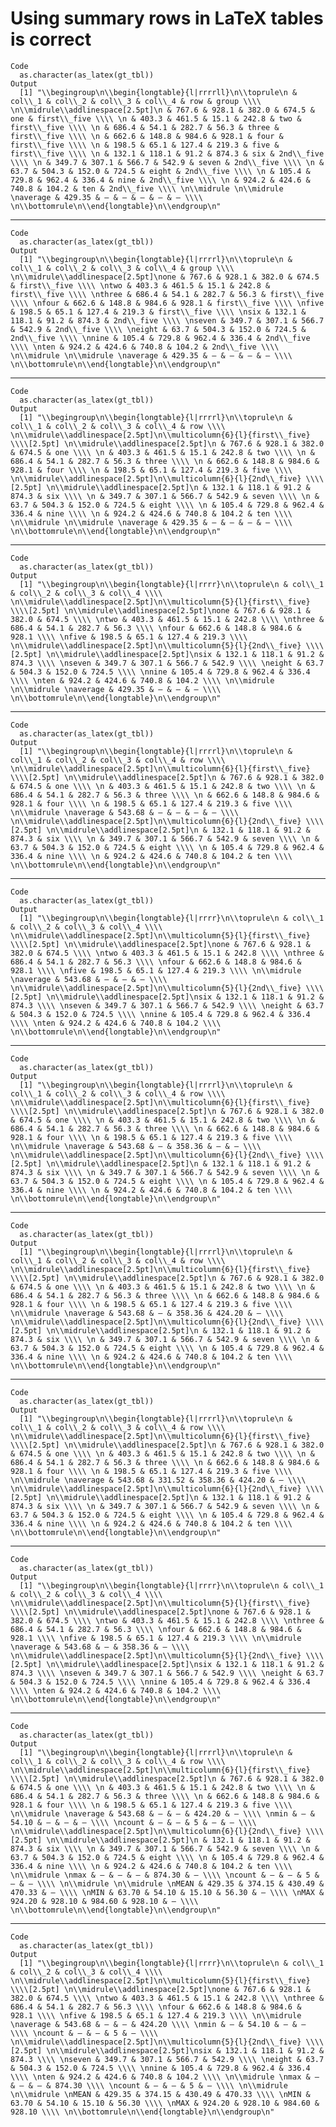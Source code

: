 # Using summary rows in LaTeX tables is correct

    Code
      as.character(as_latex(gt_tbl))
    Output
      [1] "\\begingroup\n\\begin{longtable}{l|rrrrll}\n\\toprule\n & col\\_1 & col\\_2 & col\\_3 & col\\_4 & row & group \\\\ \n\\midrule\\addlinespace[2.5pt]\n & 767.6 & 928.1 & 382.0 & 674.5 & one & first\\_five \\\\ \n & 403.3 & 461.5 & 15.1 & 242.8 & two & first\\_five \\\\ \n & 686.4 & 54.1 & 282.7 & 56.3 & three & first\\_five \\\\ \n & 662.6 & 148.8 & 984.6 & 928.1 & four & first\\_five \\\\ \n & 198.5 & 65.1 & 127.4 & 219.3 & five & first\\_five \\\\ \n & 132.1 & 118.1 & 91.2 & 874.3 & six & 2nd\\_five \\\\ \n & 349.7 & 307.1 & 566.7 & 542.9 & seven & 2nd\\_five \\\\ \n & 63.7 & 504.3 & 152.0 & 724.5 & eight & 2nd\\_five \\\\ \n & 105.4 & 729.8 & 962.4 & 336.4 & nine & 2nd\\_five \\\\ \n & 924.2 & 424.6 & 740.8 & 104.2 & ten & 2nd\\_five \\\\ \n\\midrule \n\\midrule \naverage & 429.35 & — & — & — & — & — \\\\ \n\\bottomrule\n\\end{longtable}\n\\endgroup\n"

---

    Code
      as.character(as_latex(gt_tbl))
    Output
      [1] "\\begingroup\n\\begin{longtable}{l|rrrrl}\n\\toprule\n & col\\_1 & col\\_2 & col\\_3 & col\\_4 & group \\\\ \n\\midrule\\addlinespace[2.5pt]\none & 767.6 & 928.1 & 382.0 & 674.5 & first\\_five \\\\ \ntwo & 403.3 & 461.5 & 15.1 & 242.8 & first\\_five \\\\ \nthree & 686.4 & 54.1 & 282.7 & 56.3 & first\\_five \\\\ \nfour & 662.6 & 148.8 & 984.6 & 928.1 & first\\_five \\\\ \nfive & 198.5 & 65.1 & 127.4 & 219.3 & first\\_five \\\\ \nsix & 132.1 & 118.1 & 91.2 & 874.3 & 2nd\\_five \\\\ \nseven & 349.7 & 307.1 & 566.7 & 542.9 & 2nd\\_five \\\\ \neight & 63.7 & 504.3 & 152.0 & 724.5 & 2nd\\_five \\\\ \nnine & 105.4 & 729.8 & 962.4 & 336.4 & 2nd\\_five \\\\ \nten & 924.2 & 424.6 & 740.8 & 104.2 & 2nd\\_five \\\\ \n\\midrule \n\\midrule \naverage & 429.35 & — & — & — & — \\\\ \n\\bottomrule\n\\end{longtable}\n\\endgroup\n"

---

    Code
      as.character(as_latex(gt_tbl))
    Output
      [1] "\\begingroup\n\\begin{longtable}{l|rrrrl}\n\\toprule\n & col\\_1 & col\\_2 & col\\_3 & col\\_4 & row \\\\ \n\\midrule\\addlinespace[2.5pt]\n\\multicolumn{6}{l}{first\\_five} \\\\[2.5pt] \n\\midrule\\addlinespace[2.5pt]\n & 767.6 & 928.1 & 382.0 & 674.5 & one \\\\ \n & 403.3 & 461.5 & 15.1 & 242.8 & two \\\\ \n & 686.4 & 54.1 & 282.7 & 56.3 & three \\\\ \n & 662.6 & 148.8 & 984.6 & 928.1 & four \\\\ \n & 198.5 & 65.1 & 127.4 & 219.3 & five \\\\ \n\\midrule\\addlinespace[2.5pt]\n\\multicolumn{6}{l}{2nd\\_five} \\\\[2.5pt] \n\\midrule\\addlinespace[2.5pt]\n & 132.1 & 118.1 & 91.2 & 874.3 & six \\\\ \n & 349.7 & 307.1 & 566.7 & 542.9 & seven \\\\ \n & 63.7 & 504.3 & 152.0 & 724.5 & eight \\\\ \n & 105.4 & 729.8 & 962.4 & 336.4 & nine \\\\ \n & 924.2 & 424.6 & 740.8 & 104.2 & ten \\\\ \n\\midrule \n\\midrule \naverage & 429.35 & — & — & — & — \\\\ \n\\bottomrule\n\\end{longtable}\n\\endgroup\n"

---

    Code
      as.character(as_latex(gt_tbl))
    Output
      [1] "\\begingroup\n\\begin{longtable}{l|rrrr}\n\\toprule\n & col\\_1 & col\\_2 & col\\_3 & col\\_4 \\\\ \n\\midrule\\addlinespace[2.5pt]\n\\multicolumn{5}{l}{first\\_five} \\\\[2.5pt] \n\\midrule\\addlinespace[2.5pt]\none & 767.6 & 928.1 & 382.0 & 674.5 \\\\ \ntwo & 403.3 & 461.5 & 15.1 & 242.8 \\\\ \nthree & 686.4 & 54.1 & 282.7 & 56.3 \\\\ \nfour & 662.6 & 148.8 & 984.6 & 928.1 \\\\ \nfive & 198.5 & 65.1 & 127.4 & 219.3 \\\\ \n\\midrule\\addlinespace[2.5pt]\n\\multicolumn{5}{l}{2nd\\_five} \\\\[2.5pt] \n\\midrule\\addlinespace[2.5pt]\nsix & 132.1 & 118.1 & 91.2 & 874.3 \\\\ \nseven & 349.7 & 307.1 & 566.7 & 542.9 \\\\ \neight & 63.7 & 504.3 & 152.0 & 724.5 \\\\ \nnine & 105.4 & 729.8 & 962.4 & 336.4 \\\\ \nten & 924.2 & 424.6 & 740.8 & 104.2 \\\\ \n\\midrule \n\\midrule \naverage & 429.35 & — & — & — \\\\ \n\\bottomrule\n\\end{longtable}\n\\endgroup\n"

---

    Code
      as.character(as_latex(gt_tbl))
    Output
      [1] "\\begingroup\n\\begin{longtable}{l|rrrrl}\n\\toprule\n & col\\_1 & col\\_2 & col\\_3 & col\\_4 & row \\\\ \n\\midrule\\addlinespace[2.5pt]\n\\multicolumn{6}{l}{first\\_five} \\\\[2.5pt] \n\\midrule\\addlinespace[2.5pt]\n & 767.6 & 928.1 & 382.0 & 674.5 & one \\\\ \n & 403.3 & 461.5 & 15.1 & 242.8 & two \\\\ \n & 686.4 & 54.1 & 282.7 & 56.3 & three \\\\ \n & 662.6 & 148.8 & 984.6 & 928.1 & four \\\\ \n & 198.5 & 65.1 & 127.4 & 219.3 & five \\\\ \n\\midrule \naverage & 543.68 & — & — & — & — \\\\ \n\\midrule\\addlinespace[2.5pt]\n\\multicolumn{6}{l}{2nd\\_five} \\\\[2.5pt] \n\\midrule\\addlinespace[2.5pt]\n & 132.1 & 118.1 & 91.2 & 874.3 & six \\\\ \n & 349.7 & 307.1 & 566.7 & 542.9 & seven \\\\ \n & 63.7 & 504.3 & 152.0 & 724.5 & eight \\\\ \n & 105.4 & 729.8 & 962.4 & 336.4 & nine \\\\ \n & 924.2 & 424.6 & 740.8 & 104.2 & ten \\\\ \n\\bottomrule\n\\end{longtable}\n\\endgroup\n"

---

    Code
      as.character(as_latex(gt_tbl))
    Output
      [1] "\\begingroup\n\\begin{longtable}{l|rrrr}\n\\toprule\n & col\\_1 & col\\_2 & col\\_3 & col\\_4 \\\\ \n\\midrule\\addlinespace[2.5pt]\n\\multicolumn{5}{l}{first\\_five} \\\\[2.5pt] \n\\midrule\\addlinespace[2.5pt]\none & 767.6 & 928.1 & 382.0 & 674.5 \\\\ \ntwo & 403.3 & 461.5 & 15.1 & 242.8 \\\\ \nthree & 686.4 & 54.1 & 282.7 & 56.3 \\\\ \nfour & 662.6 & 148.8 & 984.6 & 928.1 \\\\ \nfive & 198.5 & 65.1 & 127.4 & 219.3 \\\\ \n\\midrule \naverage & 543.68 & — & — & — \\\\ \n\\midrule\\addlinespace[2.5pt]\n\\multicolumn{5}{l}{2nd\\_five} \\\\[2.5pt] \n\\midrule\\addlinespace[2.5pt]\nsix & 132.1 & 118.1 & 91.2 & 874.3 \\\\ \nseven & 349.7 & 307.1 & 566.7 & 542.9 \\\\ \neight & 63.7 & 504.3 & 152.0 & 724.5 \\\\ \nnine & 105.4 & 729.8 & 962.4 & 336.4 \\\\ \nten & 924.2 & 424.6 & 740.8 & 104.2 \\\\ \n\\bottomrule\n\\end{longtable}\n\\endgroup\n"

---

    Code
      as.character(as_latex(gt_tbl))
    Output
      [1] "\\begingroup\n\\begin{longtable}{l|rrrrl}\n\\toprule\n & col\\_1 & col\\_2 & col\\_3 & col\\_4 & row \\\\ \n\\midrule\\addlinespace[2.5pt]\n\\multicolumn{6}{l}{first\\_five} \\\\[2.5pt] \n\\midrule\\addlinespace[2.5pt]\n & 767.6 & 928.1 & 382.0 & 674.5 & one \\\\ \n & 403.3 & 461.5 & 15.1 & 242.8 & two \\\\ \n & 686.4 & 54.1 & 282.7 & 56.3 & three \\\\ \n & 662.6 & 148.8 & 984.6 & 928.1 & four \\\\ \n & 198.5 & 65.1 & 127.4 & 219.3 & five \\\\ \n\\midrule \naverage & 543.68 & — & 358.36 & — & — \\\\ \n\\midrule\\addlinespace[2.5pt]\n\\multicolumn{6}{l}{2nd\\_five} \\\\[2.5pt] \n\\midrule\\addlinespace[2.5pt]\n & 132.1 & 118.1 & 91.2 & 874.3 & six \\\\ \n & 349.7 & 307.1 & 566.7 & 542.9 & seven \\\\ \n & 63.7 & 504.3 & 152.0 & 724.5 & eight \\\\ \n & 105.4 & 729.8 & 962.4 & 336.4 & nine \\\\ \n & 924.2 & 424.6 & 740.8 & 104.2 & ten \\\\ \n\\bottomrule\n\\end{longtable}\n\\endgroup\n"

---

    Code
      as.character(as_latex(gt_tbl))
    Output
      [1] "\\begingroup\n\\begin{longtable}{l|rrrrl}\n\\toprule\n & col\\_1 & col\\_2 & col\\_3 & col\\_4 & row \\\\ \n\\midrule\\addlinespace[2.5pt]\n\\multicolumn{6}{l}{first\\_five} \\\\[2.5pt] \n\\midrule\\addlinespace[2.5pt]\n & 767.6 & 928.1 & 382.0 & 674.5 & one \\\\ \n & 403.3 & 461.5 & 15.1 & 242.8 & two \\\\ \n & 686.4 & 54.1 & 282.7 & 56.3 & three \\\\ \n & 662.6 & 148.8 & 984.6 & 928.1 & four \\\\ \n & 198.5 & 65.1 & 127.4 & 219.3 & five \\\\ \n\\midrule \naverage & 543.68 & — & 358.36 & 424.20 & — \\\\ \n\\midrule\\addlinespace[2.5pt]\n\\multicolumn{6}{l}{2nd\\_five} \\\\[2.5pt] \n\\midrule\\addlinespace[2.5pt]\n & 132.1 & 118.1 & 91.2 & 874.3 & six \\\\ \n & 349.7 & 307.1 & 566.7 & 542.9 & seven \\\\ \n & 63.7 & 504.3 & 152.0 & 724.5 & eight \\\\ \n & 105.4 & 729.8 & 962.4 & 336.4 & nine \\\\ \n & 924.2 & 424.6 & 740.8 & 104.2 & ten \\\\ \n\\bottomrule\n\\end{longtable}\n\\endgroup\n"

---

    Code
      as.character(as_latex(gt_tbl))
    Output
      [1] "\\begingroup\n\\begin{longtable}{l|rrrrl}\n\\toprule\n & col\\_1 & col\\_2 & col\\_3 & col\\_4 & row \\\\ \n\\midrule\\addlinespace[2.5pt]\n\\multicolumn{6}{l}{first\\_five} \\\\[2.5pt] \n\\midrule\\addlinespace[2.5pt]\n & 767.6 & 928.1 & 382.0 & 674.5 & one \\\\ \n & 403.3 & 461.5 & 15.1 & 242.8 & two \\\\ \n & 686.4 & 54.1 & 282.7 & 56.3 & three \\\\ \n & 662.6 & 148.8 & 984.6 & 928.1 & four \\\\ \n & 198.5 & 65.1 & 127.4 & 219.3 & five \\\\ \n\\midrule \naverage & 543.68 & 331.52 & 358.36 & 424.20 & — \\\\ \n\\midrule\\addlinespace[2.5pt]\n\\multicolumn{6}{l}{2nd\\_five} \\\\[2.5pt] \n\\midrule\\addlinespace[2.5pt]\n & 132.1 & 118.1 & 91.2 & 874.3 & six \\\\ \n & 349.7 & 307.1 & 566.7 & 542.9 & seven \\\\ \n & 63.7 & 504.3 & 152.0 & 724.5 & eight \\\\ \n & 105.4 & 729.8 & 962.4 & 336.4 & nine \\\\ \n & 924.2 & 424.6 & 740.8 & 104.2 & ten \\\\ \n\\bottomrule\n\\end{longtable}\n\\endgroup\n"

---

    Code
      as.character(as_latex(gt_tbl))
    Output
      [1] "\\begingroup\n\\begin{longtable}{l|rrrr}\n\\toprule\n & col\\_1 & col\\_2 & col\\_3 & col\\_4 \\\\ \n\\midrule\\addlinespace[2.5pt]\n\\multicolumn{5}{l}{first\\_five} \\\\[2.5pt] \n\\midrule\\addlinespace[2.5pt]\none & 767.6 & 928.1 & 382.0 & 674.5 \\\\ \ntwo & 403.3 & 461.5 & 15.1 & 242.8 \\\\ \nthree & 686.4 & 54.1 & 282.7 & 56.3 \\\\ \nfour & 662.6 & 148.8 & 984.6 & 928.1 \\\\ \nfive & 198.5 & 65.1 & 127.4 & 219.3 \\\\ \n\\midrule \naverage & 543.68 & — & 358.36 & — \\\\ \n\\midrule\\addlinespace[2.5pt]\n\\multicolumn{5}{l}{2nd\\_five} \\\\[2.5pt] \n\\midrule\\addlinespace[2.5pt]\nsix & 132.1 & 118.1 & 91.2 & 874.3 \\\\ \nseven & 349.7 & 307.1 & 566.7 & 542.9 \\\\ \neight & 63.7 & 504.3 & 152.0 & 724.5 \\\\ \nnine & 105.4 & 729.8 & 962.4 & 336.4 \\\\ \nten & 924.2 & 424.6 & 740.8 & 104.2 \\\\ \n\\bottomrule\n\\end{longtable}\n\\endgroup\n"

---

    Code
      as.character(as_latex(gt_tbl))
    Output
      [1] "\\begingroup\n\\begin{longtable}{l|rrrrl}\n\\toprule\n & col\\_1 & col\\_2 & col\\_3 & col\\_4 & row \\\\ \n\\midrule\\addlinespace[2.5pt]\n\\multicolumn{6}{l}{first\\_five} \\\\[2.5pt] \n\\midrule\\addlinespace[2.5pt]\n & 767.6 & 928.1 & 382.0 & 674.5 & one \\\\ \n & 403.3 & 461.5 & 15.1 & 242.8 & two \\\\ \n & 686.4 & 54.1 & 282.7 & 56.3 & three \\\\ \n & 662.6 & 148.8 & 984.6 & 928.1 & four \\\\ \n & 198.5 & 65.1 & 127.4 & 219.3 & five \\\\ \n\\midrule \naverage & 543.68 & — & — & 424.20 & — \\\\ \nmin & — & 54.10 & — & — & — \\\\ \ncount & — & — & 5 & — & — \\\\ \n\\midrule\\addlinespace[2.5pt]\n\\multicolumn{6}{l}{2nd\\_five} \\\\[2.5pt] \n\\midrule\\addlinespace[2.5pt]\n & 132.1 & 118.1 & 91.2 & 874.3 & six \\\\ \n & 349.7 & 307.1 & 566.7 & 542.9 & seven \\\\ \n & 63.7 & 504.3 & 152.0 & 724.5 & eight \\\\ \n & 105.4 & 729.8 & 962.4 & 336.4 & nine \\\\ \n & 924.2 & 424.6 & 740.8 & 104.2 & ten \\\\ \n\\midrule \nmax & — & — & — & 874.30 & — \\\\ \ncount & — & — & 5 & — & — \\\\ \n\\midrule \n\\midrule \nMEAN & 429.35 & 374.15 & 430.49 & 470.33 & — \\\\ \nMIN & 63.70 & 54.10 & 15.10 & 56.30 & — \\\\ \nMAX & 924.20 & 928.10 & 984.60 & 928.10 & — \\\\ \n\\bottomrule\n\\end{longtable}\n\\endgroup\n"

---

    Code
      as.character(as_latex(gt_tbl))
    Output
      [1] "\\begingroup\n\\begin{longtable}{l|rrrr}\n\\toprule\n & col\\_1 & col\\_2 & col\\_3 & col\\_4 \\\\ \n\\midrule\\addlinespace[2.5pt]\n\\multicolumn{5}{l}{first\\_five} \\\\[2.5pt] \n\\midrule\\addlinespace[2.5pt]\none & 767.6 & 928.1 & 382.0 & 674.5 \\\\ \ntwo & 403.3 & 461.5 & 15.1 & 242.8 \\\\ \nthree & 686.4 & 54.1 & 282.7 & 56.3 \\\\ \nfour & 662.6 & 148.8 & 984.6 & 928.1 \\\\ \nfive & 198.5 & 65.1 & 127.4 & 219.3 \\\\ \n\\midrule \naverage & 543.68 & — & — & 424.20 \\\\ \nmin & — & 54.10 & — & — \\\\ \ncount & — & — & 5 & — \\\\ \n\\midrule\\addlinespace[2.5pt]\n\\multicolumn{5}{l}{2nd\\_five} \\\\[2.5pt] \n\\midrule\\addlinespace[2.5pt]\nsix & 132.1 & 118.1 & 91.2 & 874.3 \\\\ \nseven & 349.7 & 307.1 & 566.7 & 542.9 \\\\ \neight & 63.7 & 504.3 & 152.0 & 724.5 \\\\ \nnine & 105.4 & 729.8 & 962.4 & 336.4 \\\\ \nten & 924.2 & 424.6 & 740.8 & 104.2 \\\\ \n\\midrule \nmax & — & — & — & 874.30 \\\\ \ncount & — & — & 5 & — \\\\ \n\\midrule \n\\midrule \nMEAN & 429.35 & 374.15 & 430.49 & 470.33 \\\\ \nMIN & 63.70 & 54.10 & 15.10 & 56.30 \\\\ \nMAX & 924.20 & 928.10 & 984.60 & 928.10 \\\\ \n\\bottomrule\n\\end{longtable}\n\\endgroup\n"

